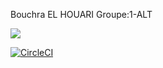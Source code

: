 Bouchra EL HOUARI 
Groupe:1-ALT


<a href="https://codecov.io/gh/Belhouari/ceri-m1-techniques-de-test" > 
 <img src="https://codecov.io/gh/Belhouari/ceri-m1-techniques-de-test/branch/master/graph/badge.svg?token=J6U75SIFVO"/> 
 </a>


[![CircleCI](https://dl.circleci.com/status-badge/img/gh/Belhouari/ceri-m1-techniques-de-test/tree/master.svg?style=svg)](https://dl.circleci.com/status-badge/redirect/gh/Belhouari/ceri-m1-techniques-de-test/tree/master)
